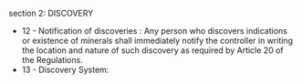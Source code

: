 section 2: DISCOVERY

<ul>
			<li>12 - Notification of discoveries : Any person who discovers indications or existence of minerals shall immediately notify the controller in writing the location and nature of such discovery as required by Article 20 of the Regulations. <ul>
			</ul></li>			<li>13 - Discovery System: <ul>
			</ul></li></ul>